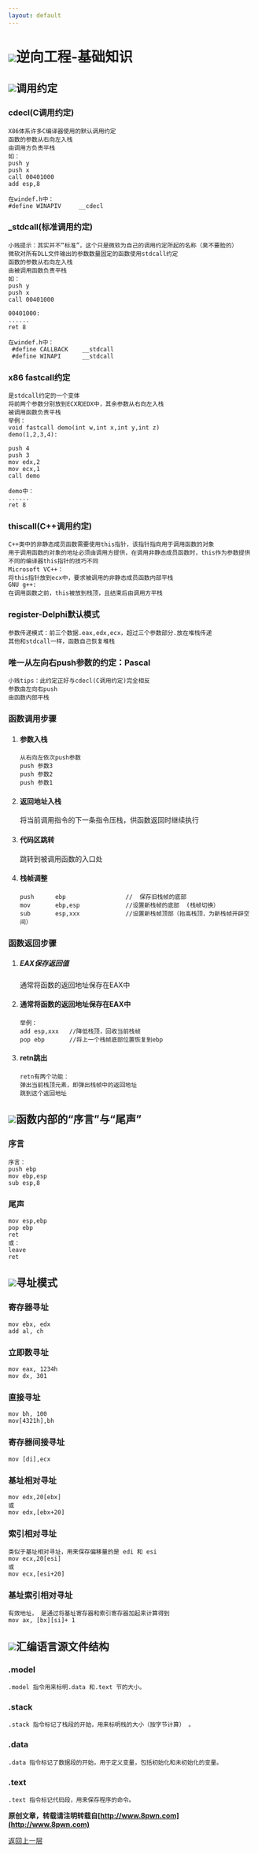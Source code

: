 ```yaml
---
layout: default
---
```


# ![](../img/hj.jpg)逆向工程-基础知识
## ![](../img/hj.jpg)调用约定
### cdecl(C调用约定)
```
X86体系许多C编译器使用的默认调用约定
函数的参数从右向左入栈
由调用方负责平栈
如：
push y
push x
call 00401000
add esp,8

在windef.h中：
#define WINAPIV     __cdecl
```
### _stdcall(标准调用约定)
```
小贱提示：其实并不“标准”，这个只是微软为自己的调用约定所起的名称（臭不要脸的）
微软对所有DLL文件输出的参数数量固定的函数使用stdcall约定
函数的参数从右向左入栈
由被调用函数负责平栈
如：
push y
push x
call 00401000

00401000:
......
ret 8

在windef.h中：
 #define CALLBACK    __stdcall
 #define WINAPI      __stdcall
 ```
### x86 fastcall约定
```
是stdcall约定的一个变体
将前两个参数分别放到ECX和EDX中，其余参数从右向左入栈
被调用函数负责平栈
举例：
void fastcall demo(int w,int x,int y,int z)
demo(1,2,3,4):

push 4
push 3
mov edx,2
mov ecx,1
call demo

demo中：
......
ret 8
```
### thiscall(C++调用约定)
```
C++类中的非静态成员函数需要使用this指针，该指针指向用于调用函数的对象
用于调用函数的对象的地址必须由调用方提供，在调用非静态成员函数时，this作为参数提供
不同的编译器this指针的技巧不同
Microsoft VC++：
将this指针放到ecx中，要求被调用的非静态成员函数内部平栈
GNU g++:
在调用函数之前，this被放到栈顶，且结束后由调用方平栈
```
### register-Delphi默认模式
```
参数传递模式：前三个数据.eax,edx,ecx，超过三个参数部分.放在堆栈传递
其他和stdcall一样，函数自己恢复堆栈
```
### 唯一从左向右push参数的约定：Pascal
```
小贱tips：此约定正好与cdecl(C调用约定)完全相反
参数由左向右push
由函数内部平栈
```
### 函数调用步骤
  1. #### 参数入栈
      ```
      从右向左依次push参数
      push 参数3
      push 参数2
      push 参数1
      ```
  2. #### 返回地址入栈
      将当前调用指令的下一条指令压栈，供函数返回时继续执行
  3. #### 代码区跳转
      跳转到被调用函数的入口处
  4. #### 栈帧调整
      ```
      push		ebp					//	保存旧栈帧的底部
      mov		ebp,esp 			//设置新栈帧的底部	(栈帧切换）
      sub		esp,xxx				//设置新栈帧顶部（抬高栈顶，为新栈帧开辟空间）
      ```
### 函数返回步骤
  1. ##### EAX保存返回值
      通常将函数的返回地址保存在EAX中
  2. #### 通常将函数的返回地址保存在EAX中
      ```
      举例：
      add esp,xxx 	//降低栈顶，回收当前栈帧
      pop ebp		//将上一个栈帧底部位置恢复到ebp
      ```
  3. #### retn跳出
      ```
      retn有两个功能：
      弹出当前栈顶元素，即弹出栈帧中的返回地址
      跳到这个返回地址
      ```
## ![](../img/hj.jpg)函数内部的“序言”与“尾声”
### 序言
```
序言：
push ebp
mov ebp,esp
sub esp,8
```
### 尾声
```
mov esp,ebp
pop ebp
ret
或：
leave
ret
```
## ![](../img/hj.jpg)寻址模式
### 寄存器寻址
```
mov ebx, edx
add al, ch
```
### 立即数寻址
```
mov eax, 1234h
mov dx, 301
```
### 直接寻址
```
mov bh, 100
mov[4321h],bh
```
### 寄存器间接寻址
```
mov [di],ecx
```
### 基址相对寻址
```
mov edx,20[ebx]
或
mov edx,[ebx+20]
```
### 索引相对寻址
```
类似于基址相对寻址，用来保存偏移量的是 edi 和 esi
mov ecx,20[esi]
或
mov ecx,[esi+20]
```
### 基址索引相对寻址
```
有效地址， 是通过将基址寄存器和索引寄存器加起来计算得到
mov ax, [bx][si]+ 1
```
## ![](../img/hj.jpg)汇编语言源文件结构
### .model
```
.model 指令用来标明.data 和.text 节的大小。
```
### .stack
```
.stack 指令标记了栈段的开始，用来标明栈的大小（按字节计算） 。
```
### .data
```
.data 指令标记了数据段的开始，用于定义变量，包括初始化和未初始化的变量。
```
### .text
```
.text 指令标记代码段，用来保存程序的命令。
```
__原创文章，转载请注明转载自[http://www.8pwn.com](http://www.8pwn.com)__

[返回上一层](./reverse)
